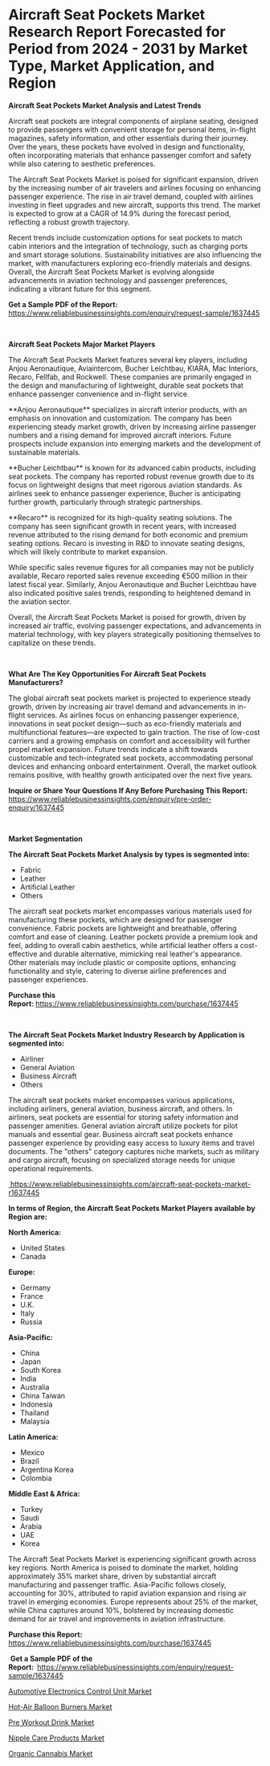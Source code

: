 <p><h1>Aircraft Seat Pockets Market Research Report Forecasted for Period from 2024 -  2031 by Market Type, Market Application, and Region</h1></p><p><strong>Aircraft Seat Pockets Market Analysis and Latest Trends</strong></p>
<p><p>Aircraft seat pockets are integral components of airplane seating, designed to provide passengers with convenient storage for personal items, in-flight magazines, safety information, and other essentials during their journey. Over the years, these pockets have evolved in design and functionality, often incorporating materials that enhance passenger comfort and safety while also catering to aesthetic preferences.</p><p>The Aircraft Seat Pockets Market is poised for significant expansion, driven by the increasing number of air travelers and airlines focusing on enhancing passenger experience. The rise in air travel demand, coupled with airlines investing in fleet upgrades and new aircraft, supports this trend. The market is expected to grow at a CAGR of 14.9% during the forecast period, reflecting a robust growth trajectory.</p><p>Recent trends include customization options for seat pockets to match cabin interiors and the integration of technology, such as charging ports and smart storage solutions. Sustainability initiatives are also influencing the market, with manufacturers exploring eco-friendly materials and designs. Overall, the Aircraft Seat Pockets Market is evolving alongside advancements in aviation technology and passenger preferences, indicating a vibrant future for this segment.</p></p>
<p><strong>Get a Sample PDF of the Report:&nbsp;</strong> <a href="https://www.reliablebusinessinsights.com/enquiry/request-sample/1637445">https://www.reliablebusinessinsights.com/enquiry/request-sample/1637445</a></p>
<p>&nbsp;</p>
<p><strong>Aircraft Seat Pockets Major Market Players</strong></p>
<p><p>The Aircraft Seat Pockets Market features several key players, including Anjou Aeronautique, Aviaintercom, Bucher Leichtbau, KIARA, Mac Interiors, Recaro, Fellfab, and Rockwell. These companies are primarily engaged in the design and manufacturing of lightweight, durable seat pockets that enhance passenger convenience and in-flight service.</p><p>**Anjou Aeronautique** specializes in aircraft interior products, with an emphasis on innovation and customization. The company has been experiencing steady market growth, driven by increasing airline passenger numbers and a rising demand for improved aircraft interiors. Future prospects include expansion into emerging markets and the development of sustainable materials.</p><p>**Bucher Leichtbau** is known for its advanced cabin products, including seat pockets. The company has reported robust revenue growth due to its focus on lightweight designs that meet rigorous aviation standards. As airlines seek to enhance passenger experience, Bucher is anticipating further growth, particularly through strategic partnerships.</p><p>**Recaro** is recognized for its high-quality seating solutions. The company has seen significant growth in recent years, with increased revenue attributed to the rising demand for both economic and premium seating options. Recaro is investing in R&D to innovate seating designs, which will likely contribute to market expansion.</p><p>While specific sales revenue figures for all companies may not be publicly available, Recaro reported sales revenue exceeding €500 million in their latest fiscal year. Similarly, Anjou Aeronautique and Bucher Leichtbau have also indicated positive sales trends, responding to heightened demand in the aviation sector.</p><p>Overall, the Aircraft Seat Pockets Market is poised for growth, driven by increased air traffic, evolving passenger expectations, and advancements in material technology, with key players strategically positioning themselves to capitalize on these trends.</p></p>
<p>&nbsp;</p>
<p><strong>What Are The Key Opportunities For Aircraft Seat Pockets Manufacturers?</strong></p>
<p><p>The global aircraft seat pockets market is projected to experience steady growth, driven by increasing air travel demand and advancements in in-flight services. As airlines focus on enhancing passenger experience, innovations in seat pocket design—such as eco-friendly materials and multifunctional features—are expected to gain traction. The rise of low-cost carriers and a growing emphasis on comfort and accessibility will further propel market expansion. Future trends indicate a shift towards customizable and tech-integrated seat pockets, accommodating personal devices and enhancing onboard entertainment. Overall, the market outlook remains positive, with healthy growth anticipated over the next five years.</p></p>
<p><strong>Inquire or Share Your Questions If Any Before Purchasing This Report:</strong> <a href="https://www.reliablebusinessinsights.com/enquiry/pre-order-enquiry/1637445">https://www.reliablebusinessinsights.com/enquiry/pre-order-enquiry/1637445</a></p>
<p>&nbsp;</p>
<p><strong>Market Segmentation</strong></p>
<p><strong>The Aircraft Seat Pockets Market Analysis by types is segmented into:</strong></p>
<p><ul><li>Fabric</li><li>Leather</li><li>Artificial Leather</li><li>Others</li></ul></p>
<p><p>The aircraft seat pockets market encompasses various materials used for manufacturing these pockets, which are designed for passenger convenience. Fabric pockets are lightweight and breathable, offering comfort and ease of cleaning. Leather pockets provide a premium look and feel, adding to overall cabin aesthetics, while artificial leather offers a cost-effective and durable alternative, mimicking real leather's appearance. Other materials may include plastic or composite options, enhancing functionality and style, catering to diverse airline preferences and passenger experiences.</p></p>
<p><strong>Purchase this Report:&nbsp;</strong><a href="https://www.reliablebusinessinsights.com/purchase/1637445">https://www.reliablebusinessinsights.com/purchase/1637445</a></p>
<p>&nbsp;</p>
<p><strong>The Aircraft Seat Pockets Market Industry Research by Application is segmented into:</strong></p>
<p><ul><li>Airliner</li><li>General Aviation</li><li>Business Aircraft</li><li>Others</li></ul></p>
<p><p>The aircraft seat pockets market encompasses various applications, including airliners, general aviation, business aircraft, and others. In airliners, seat pockets are essential for storing safety information and passenger amenities. General aviation aircraft utilize pockets for pilot manuals and essential gear. Business aircraft seat pockets enhance passenger experience by providing easy access to luxury items and travel documents. The "others" category captures niche markets, such as military and cargo aircraft, focusing on specialized storage needs for unique operational requirements.</p></p>
<p><a href="https://www.reliablebusinessinsights.com/aircraft-seat-pockets-market-r1637445">&nbsp;https://www.reliablebusinessinsights.com/aircraft-seat-pockets-market-r1637445</a></p>
<p><strong>In terms of Region, the Aircraft Seat Pockets Market Players available by Region are:</strong></p>
<p>
    <p> <strong> North America: </strong>
        <ul>
            <li>United States</li>
            <li>Canada</li>
        </ul>
        </p> 
    <p> <strong> Europe: </strong>
        <ul>
            <li>Germany</li>
            <li>France</li>
            <li>U.K.</li>
            <li>Italy</li>
            <li>Russia</li>
        </ul>
        </p> 
    <p> <strong> Asia-Pacific: </strong>
        <ul>
            <li>China</li>
            <li>Japan</li>
            <li>South Korea</li>
            <li>India</li>
            <li>Australia</li>
            <li>China Taiwan</li>
            <li>Indonesia</li>
            <li>Thailand</li>
            <li>Malaysia</li>
        </ul>
        </p> 
    <p> <strong> Latin America: </strong>
        <ul>
            <li>Mexico</li>
            <li>Brazil</li>
            <li>Argentina Korea</li>
            <li>Colombia</li>
        </ul>
        </p> 
    <p> <strong> Middle East & Africa: </strong>
        <ul>
            <li>Turkey</li>
            <li>Saudi</li>
            <li>Arabia</li>
            <li>UAE</li>
            <li>Korea</li>
        </ul>
    </p>
    </p>
<p><p>The Aircraft Seat Pockets Market is experiencing significant growth across key regions. North America is poised to dominate the market, holding approximately 35% market share, driven by substantial aircraft manufacturing and passenger traffic. Asia-Pacific follows closely, accounting for 30%, attributed to rapid aviation expansion and rising air travel in emerging economies. Europe represents about 25% of the market, while China captures around 10%, bolstered by increasing domestic demand for air travel and improvements in aviation infrastructure.</p></p>
<p><strong>Purchase this Report: </strong><a href="https://www.reliablebusinessinsights.com/purchase/1637445">https://www.reliablebusinessinsights.com/purchase/1637445</a></p>
<p>&nbsp;<strong>Get a Sample PDF of the Report:&nbsp;&nbsp;</strong><a href="https://www.reliablebusinessinsights.com/enquiry/request-sample/1637445">https://www.reliablebusinessinsights.com/enquiry/request-sample/1637445</a></p>
<p><strong></strong></p>
<p><p><a href="https://www.linkedin.com/pulse/insights-automotive-electronics-control-unit-market-players-rbxnc?trackingId=Y4w9guR%2FRqq2k3tgS7mwQw%3D%3D">Automotive Electronics Control Unit Market</a></p><p><a href="https://github.com/HobertDavis43/Market-Research-Report-List-1/blob/main/hot-air-balloon-burners-market.md">Hot-Air Balloon Burners Market</a></p><p><a href="https://issuu.com/reportprime-2/docs/pre-workout-drink-market-size-2030._54155ee78faa2a">Pre Workout Drink Market</a></p><p><a href="https://issuu.com/reportprime-2/docs/nipple-care-products-market-size-20_87d578b9cf8aa8">Nipple Care Products Market</a></p><p><a href="https://medium.com/@maudward1907/organic-cannabis-market-trends-focusing-on-organic-cannabis-market-insight-and-forecast-analysis-edc5d2a5fd58">Organic Cannabis Market</a></p></p>